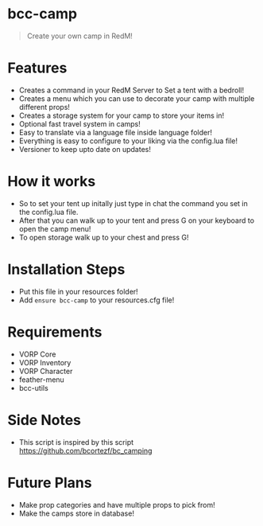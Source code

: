 # bcc-camp

> Create your own camp in RedM!

# Features
- Creates a command in your RedM Server to Set a tent with a bedroll!
- Creates a menu which you can use to decorate your camp with multiple different props!
- Creates a storage system for your camp to store your items in!
- Optional fast travel system in camps!
- Easy to translate via a language file inside language folder!
- Everything is easy to configure to your liking via the config.lua file!
- Versioner to keep upto date on updates!

# How it works
- So to set your tent up initally just type in chat the command you set in the config.lua file.
- After that you can walk up to your tent and press G on your keyboard to open the camp menu!
- To open storage walk up to your chest and press G!

# Installation Steps
- Put this file in your resources folder!
- Add ```ensure bcc-camp``` to your resources.cfg file!

# Requirements
- VORP Core
- VORP Inventory
- VORP Character
- feather-menu
- bcc-utils

# Side Notes
- This script is inspired by this script https://github.com/bcortezf/bc_camping

# Future Plans
- Make prop categories and have multiple props to pick from!
- Make the camps store in database!
